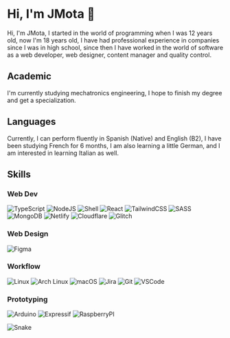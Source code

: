 # Hi, I'm JMota 🗿
Hi, I'm JMota, I started in the world of programming when I was 12 years old, now I'm 18 years old, I have had professional experience in companies since I was in high school, since then I have worked in the world of software as a web developer, web designer, content manager and quality control.

## Academic
I'm currently studying mechatronics engineering, I hope to finish my degree and get a specialization.

## Languages
Currently, I can perform fluently in Spanish (Native) and English (B2), I have been studying French for 6 months, I am also learning a little German, and I am interested in learning Italian as well.

## Skills
### Web Dev
![TypeScript](https://img.shields.io/badge/TypeScript-007ACC?style=for-the-badge&logo=typescript&logoColor=white)
![NodeJS](https://img.shields.io/badge/Node.js-43853D?style=for-the-badge&logo=node.js&logoColor=white)
![Shell](https://img.shields.io/badge/Shell_Script-121011?style=for-the-badge&logo=gnu-bash&logoColor=white)
![React](https://img.shields.io/badge/React-20232A?style=for-the-badge&logo=react&logoColor=61DAFB)
![TailwindCSS](https://img.shields.io/badge/Tailwind_CSS-38B2AC?style=for-the-badge&logo=tailwind-css&logoColor=white)
![SASS](https://img.shields.io/badge/Sass-CC6699?style=for-the-badge&logo=sass&logoColor=white)
![MongoDB](https://img.shields.io/badge/MongoDB-4EA94B?style=for-the-badge&logo=mongodb&logoColor=white)
![Netlify](https://img.shields.io/badge/Netlify-00C7B7?style=for-the-badge&logo=netlify&logoColor=white)
![Cloudflare](https://img.shields.io/badge/Cloudflare-F38020?style=for-the-badge&logo=Cloudflare&logoColor=white)
![Glitch](https://img.shields.io/badge/Glitch-2800ff?style=for-the-badge&logo=glitch&logoColor=white)

### Web Design
![Figma](https://img.shields.io/badge/Figma-F24E1E?style=for-the-badge&logo=figma&logoColor=white)

### Workflow
![Linux](https://img.shields.io/badge/Linux-FCC624?style=for-the-badge&logo=linux&logoColor=black)
![Arch Linux](https://img.shields.io/badge/Arch_Linux-1793D1?style=for-the-badge&logo=arch-linux&logoColor=white)
![macOS](https://img.shields.io/badge/mac%20os-000000?style=for-the-badge&logo=apple&logoColor=white)
![Jira](https://img.shields.io/badge/Jira-0052CC?style=for-the-badge&logo=Jira&logoColor=white)
![Git](https://img.shields.io/badge/GIT-E44C30?style=for-the-badge&logo=git&logoColor=white)
![VSCode](https://img.shields.io/badge/Visual_Studio_Code-0078D4?style=for-the-badge&logo=visual%20studio%20code&logoColor=white)

### Prototyping
![Arduino](https://img.shields.io/badge/Arduino-00979D?style=for-the-badge&logo=Arduino&logoColor=white)
![Expressif](https://img.shields.io/badge/espressif-E7352C?style=for-the-badge&logo=espressif&logoColor=white)
![RaspberryPI](https://img.shields.io/badge/Raspberry%20Pi-A22846?style=for-the-badge&logo=Raspberry%20Pi&logoColor=white)

![Snake](https://github.com/jdic/jdic/blob/output/github-contribution-grid-snake2.svg)